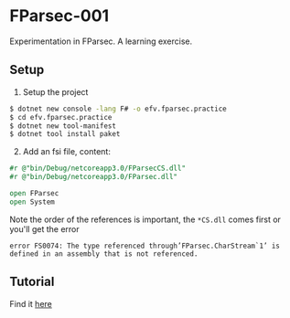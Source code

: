 # FParsec-001
Experimentation in FParsec.
A learning exercise.

## Setup
1. Setup the project
```bash
$ dotnet new console -lang F# -o efv.fparsec.practice
$ cd efv.fparsec.practice
$ dotnet new tool-manifest
$ dotnet tool install paket
```
2. Add an fsi file, content:
```fsharp
#r @"bin/Debug/netcoreapp3.0/FParsecCS.dll"
#r @"bin/Debug/netcoreapp3.0/FParsec.dll"

open FParsec
open System
```
Note the order of the references is important, the `*CS.dll` comes first or you'll get the error
```
error FS0074: The type referenced through’FParsec.CharStream`1’ is defined in an assembly that is not referenced.
```

## Tutorial
Find it [here](http://www.quanttec.com/fparsec/tutorial.html#preliminaries)
